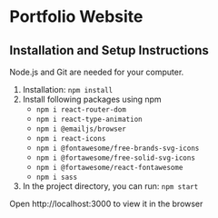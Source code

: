 # Portfolio Website

## Installation and Setup Instructions
Node.js and Git are needed for your computer.

1. Installation: `npm install`
2. Install following packages using npm
    - `npm i react-router-dom`
    - `npm i react-type-animation`
    - `npm i @emailjs/browser`
    - `npm i react-icons`
    - `npm i @fontawesome/free-brands-svg-icons`
    - `npm i @fortawesome/free-solid-svg-icons`
    - `npm i @fortawesome/react-fontawesome`
    - `npm i sass`
3. In the project directory, you can run: `npm start`

Open http://localhost:3000 to view it in the browser
